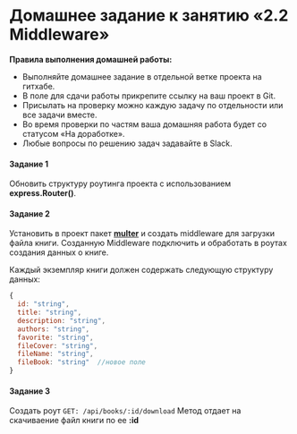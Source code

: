 # Домашнее задание к занятию «2.2 Middleware»

**Правила выполнения домашней работы:**

- Выполняйте домашнее задание в отдельной ветке проекта на гитхабе.
- В поле для сдачи работы прикрепите ссылку на ваш проект в Git.
- Присылать на проверку можно каждую задачу по отдельности или все задачи вместе.
- Во время проверки по частям ваша домашняя работа будет со статусом «На доработке».
- Любые вопросы по решению задач задавайте в Slack.

#### Задание 1

Обновить структуру роутинга проекта с использованием **express.Router()**.

#### Задание 2

Установить в проект пакет [**multer**](https://github.com/expressjs/multer/blob/master/doc/README-ru.md)
и создать middleware для загрузки файла книги.
Созданную Middleware подключить и обработать в роутах создания данных о книге.

Каждый экземпляр книги должен содержать следующую структуру данных:

```javascript
{
  id: "string",
  title: "string",
  description: "string",
  authors: "string",
  favorite: "string",
  fileCover: "string",
  fileName: "string",
  fileBook: "string"  //новое поле
}
```

#### Задание 3

Создать роут `GET: /api/books/:id/download`
Метод отдает на скачиваение файл книги по ее **:id**
